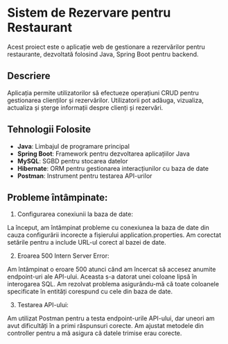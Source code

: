 # Sistem de Rezervare pentru Restaurant

Acest proiect este o aplicație web de gestionare a rezervărilor pentru restaurante, dezvoltată folosind Java, Spring Boot pentru backend.

## Descriere

Aplicația permite utilizatorilor să efectueze operațiuni CRUD pentru gestionarea clienților și rezervărilor. Utilizatorii pot adăuga, vizualiza, actualiza și șterge informații despre clienți și rezervări.

## Tehnologii Folosite

- **Java**: Limbajul de programare principal
- **Spring Boot**: Framework pentru dezvoltarea aplicațiilor Java
- **MySQL**: SGBD pentru stocarea datelor
- **Hibernate**: ORM pentru gestionarea interacțiunilor cu baza de date
- **Postman**: Instrument pentru testarea API-urilor

## Probleme întâmpinate:

1. Configurarea conexiunii la baza de date:

La început, am întâmpinat probleme cu conexiunea la baza de date din cauza configurării incorecte a fișierului application.properties.
Am corectat setările pentru a include URL-ul corect al bazei de date.

2. Eroarea 500 Intern Server Error:

Am întâmpinat o eroare 500 atunci când am încercat să accesez anumite endpoint-uri ale API-ului.
Aceasta s-a datorat unei coloane lipsă în interogarea SQL.
Am rezolvat problema asigurându-mă că toate coloanele specificate în entități corespund cu cele din baza de date.

3. Testarea API-ului:

Am utilizat Postman pentru a testa endpoint-urile API-ului, dar uneori am avut dificultăți în a primi răspunsuri corecte.
Am ajustat metodele din controller pentru a mă asigura că datele trimise erau corecte.
